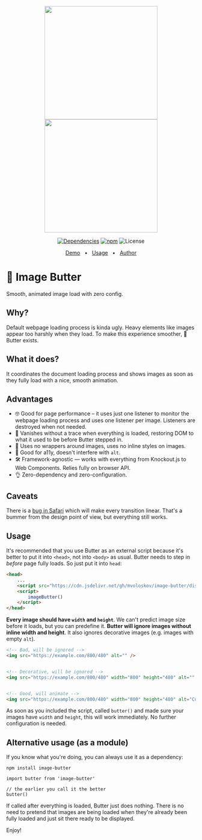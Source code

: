 <p align="center">
    <img src="https://user-images.githubusercontent.com/14220138/119407585-f3d6e400-bcd3-11eb-90fa-01f3caac9bb8.gif" width="300" alt="" /> <img src="https://user-images.githubusercontent.com/14220138/119407635-06511d80-bcd4-11eb-8ffc-402bc01cdca2.gif" width="300" alt="" />
</p>
<p align="center">
    <a href="https://github.com/miloxeon/image-butter/blob/master/package.json"><img src="https://img.shields.io/badge/dependencies-0-brightgreen" alt="Dependencies"></a>
    <a href="https://www.npmjs.com/package/image-butter"><img alt="npm" src="https://img.shields.io/npm/v/image-butter"></a>
    <img alt="License" src="https://img.shields.io/github/license/miloxeon/image-butter?color=brightgreen">
</p>
<p align="center">
    <a href="https://miloslav.website/image-butter">Demo</a>
    &nbsp;&nbsp;&bull;&nbsp;&nbsp;
    <a href="#usage">Usage</a>
    &nbsp;&nbsp;&bull;&nbsp;&nbsp;
    <a href="https://miloslav.website">Author</a>
</p>

# 🧈 Image Butter
Smooth, animated image load with zero config.

## Why?

Default webpage loading process is kinda ugly. Heavy elements like images appear too harshly when they load. To make this experience smoother, 🧈 Butter exists.

## What it does?

It coordinates the document loading process and shows images as soon as they fully load with a nice, smooth animation.

## Advantages

- 🤓 Good for page performance – it uses just one listener to monitor the webpage loading process and uses one listener per image. Listeners are destroyed when not needed.
- 🥸 Vanishes without a trace when everything is loaded, restoring DOM to what it used to be before Butter stepped in.
- 💍 Uses no wrappers around images, uses no inline styles on images.
- 🥳 Good for a11y, doesn't interfere with `alt`.
- 🛠 Framework-agnostic — works with everything from Knockout.js to Web Components. Relies fully on browser API.
- 👌 Zero-dependency and zero-configuration.

## Caveats

There is a [bug in Safari](https://github.com/angular/angular/issues/37440) which will make every transition linear. That's a bummer from the design point of view, but everything still works.

## Usage

It's recommended that you use Butter as an external script because it's better to put it into `<head>`, not into `<body>` as usual. Butter needs to step in *before* page fully loads. So just put it into `head`:

```HTML
<head>
    ...
    <script src="https://cdn.jsdelivr.net/gh/mvoloskov/image-butter/dist/image-butter.min.js"></script>
    <script>
        imageButter()
    </script>
</head>
```

**Every image should have `width` and `height`**. We can't predict image size before it loads, but you can predefine it. **Butter will ignore images without inline width and height**. It also ignores decorative images (e.g. images with empty `alt`).

```HTML
<!-- Bad, will be ignored -->
<img src="https://example.com/800/480" alt="" />


<!-- Decorative, will be ignored -->
<img src="https://example.com/800/480" width="800" height="480" alt="" />


<!-- Good, will animate -->
<img src="https://example.com/800/480" width="800" height="480" alt="Cute cat" />
```

As soon as you included the script, called `butter()` and made sure your images have `width` and `height`, this will work immediately. No further configuration is needed.

## Alternative usage (as a module)

If you know what you're doing, you can always use it as a dependency:

```
npm install image-butter
```

```JS
import butter from 'image-butter'

// the earlier you call it the better
butter()
```

If called after everything is loaded, Butter just does nothing. There is no need to pretend that images are being loaded when they're already been fully loaded and just sit there ready to be displayed.

Enjoy!
